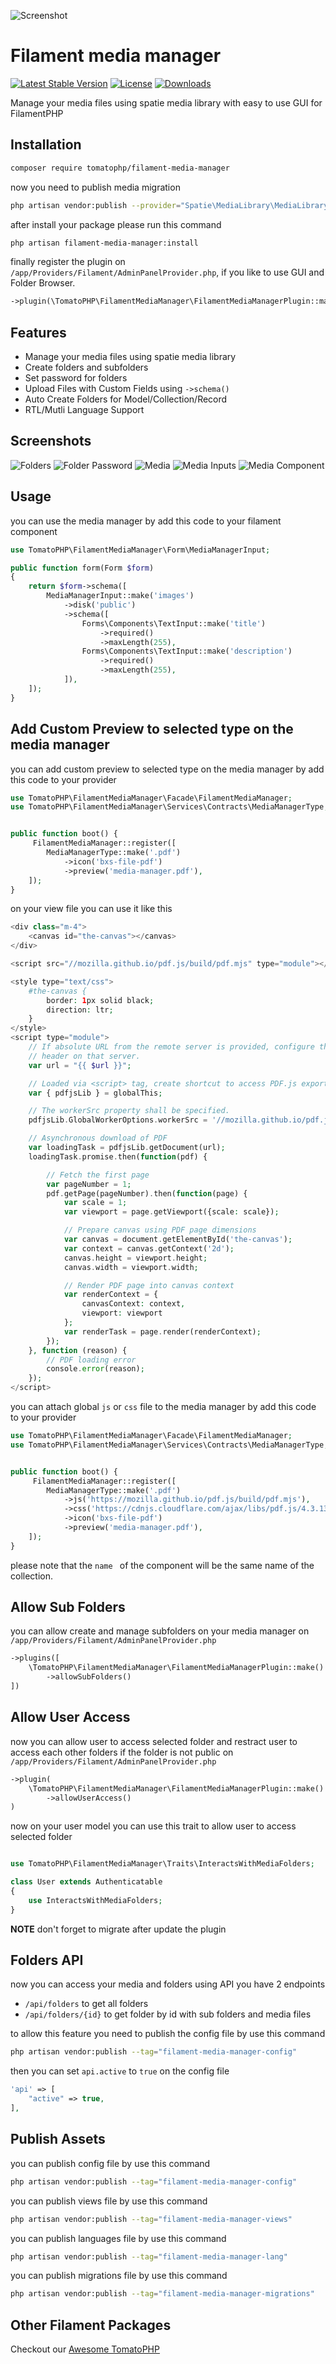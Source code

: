 ![Screenshot](https://raw.githubusercontent.com/tomatophp/filament-media-manager/master/arts/3x1io-tomato-media-manager.jpg)

# Filament media manager

[![Latest Stable Version](https://poser.pugx.org/tomatophp/filament-media-manager/version.svg)](https://packagist.org/packages/tomatophp/filament-media-manager)
[![License](https://poser.pugx.org/tomatophp/filament-media-manager/license.svg)](https://packagist.org/packages/tomatophp/filament-media-manager)
[![Downloads](https://poser.pugx.org/tomatophp/filament-media-manager/d/total.svg)](https://packagist.org/packages/tomatophp/filament-media-manager)

Manage your media files using spatie media library with easy to use GUI for FilamentPHP

## Installation

```bash
composer require tomatophp/filament-media-manager
```

now you need to publish media migration 

```bash
php artisan vendor:publish --provider="Spatie\MediaLibrary\MediaLibraryServiceProvider" --tag="medialibrary-migrations"
```

after install your package please run this command

```bash
php artisan filament-media-manager:install
```

finally register the plugin on `/app/Providers/Filament/AdminPanelProvider.php`, if you like to use GUI and Folder Browser.

```php
->plugin(\TomatoPHP\FilamentMediaManager\FilamentMediaManagerPlugin::make())
```

## Features

- Manage your media files using spatie media library
- Create folders and subfolders
- Set password for folders
- Upload Files with Custom Fields using `->schema()`
- Auto Create Folders for Model/Collection/Record
- RTL/Mutli Language Support

## Screenshots

![Folders](https://raw.githubusercontent.com/tomatophp/filament-media-manager/master/arts/folders.png)
![Folder Password](https://raw.githubusercontent.com/tomatophp/filament-media-manager/master/arts/folder-password.png)
![Media](https://raw.githubusercontent.com/tomatophp/filament-media-manager/master/arts/media.png)
![Media Inputs](https://raw.githubusercontent.com/tomatophp/filament-media-manager/master/arts/media-input.png)
![Media Component](https://raw.githubusercontent.com/tomatophp/filament-media-manager/master/arts/media-component.png)


## Usage

you can use the media manager by add this code to your filament component

```php
use TomatoPHP\FilamentMediaManager\Form\MediaManagerInput;

public function form(Form $form)
{
    return $form->schema([
        MediaManagerInput::make('images')
            ->disk('public')
            ->schema([
                Forms\Components\TextInput::make('title')
                    ->required()
                    ->maxLength(255),
                Forms\Components\TextInput::make('description')
                    ->required()
                    ->maxLength(255),
            ]),
    ]);
}

```

## Add Custom Preview to selected type on the media manager

you can add custom preview to selected type on the media manager by add this code to your provider

```php
use TomatoPHP\FilamentMediaManager\Facade\FilamentMediaManager;
use TomatoPHP\FilamentMediaManager\Services\Contracts\MediaManagerType;


public function boot() {
     FilamentMediaManager::register([
        MediaManagerType::make('.pdf')
            ->icon('bxs-file-pdf')
            ->preview('media-manager.pdf'),
    ]);
}
```

on your view file you can use it like this 

```php
<div class="m-4">
    <canvas id="the-canvas"></canvas>
</div>

<script src="//mozilla.github.io/pdf.js/build/pdf.mjs" type="module"></script>

<style type="text/css">
    #the-canvas {
        border: 1px solid black;
        direction: ltr;
    }
</style>
<script type="module">
    // If absolute URL from the remote server is provided, configure the CORS
    // header on that server.
    var url = "{{ $url }}";

    // Loaded via <script> tag, create shortcut to access PDF.js exports.
    var { pdfjsLib } = globalThis;

    // The workerSrc property shall be specified.
    pdfjsLib.GlobalWorkerOptions.workerSrc = '//mozilla.github.io/pdf.js/build/pdf.worker.mjs';

    // Asynchronous download of PDF
    var loadingTask = pdfjsLib.getDocument(url);
    loadingTask.promise.then(function(pdf) {

        // Fetch the first page
        var pageNumber = 1;
        pdf.getPage(pageNumber).then(function(page) {
            var scale = 1;
            var viewport = page.getViewport({scale: scale});

            // Prepare canvas using PDF page dimensions
            var canvas = document.getElementById('the-canvas');
            var context = canvas.getContext('2d');
            canvas.height = viewport.height;
            canvas.width = viewport.width;

            // Render PDF page into canvas context
            var renderContext = {
                canvasContext: context,
                viewport: viewport
            };
            var renderTask = page.render(renderContext);
        });
    }, function (reason) {
        // PDF loading error
        console.error(reason);
    });
</script>
```

you can attach global `js` or `css` file to the media manager by add this code to your provider

```php
use TomatoPHP\FilamentMediaManager\Facade\FilamentMediaManager;
use TomatoPHP\FilamentMediaManager\Services\Contracts\MediaManagerType;


public function boot() {
     FilamentMediaManager::register([
        MediaManagerType::make('.pdf')
            ->js('https://mozilla.github.io/pdf.js/build/pdf.mjs'),
            ->css('https://cdnjs.cloudflare.com/ajax/libs/pdf.js/4.3.136/pdf_viewer.min.css'),
            ->icon('bxs-file-pdf')
            ->preview('media-manager.pdf'),
    ]);
}
```

please note that the `name ` of the component will be the same name of the collection.

## Allow Sub Folders

you can allow create and manage subfolders on your media manager on `/app/Providers/Filament/AdminPanelProvider.php`

```php
->plugins([
    \TomatoPHP\FilamentMediaManager\FilamentMediaManagerPlugin::make()
        ->allowSubFolders()
])
```

## Allow User Access

now you can allow user to access selected folder and restract user to access each other folders if the folder is not public on `/app/Providers/Filament/AdminPanelProvider.php`

```php
->plugin(
    \TomatoPHP\FilamentMediaManager\FilamentMediaManagerPlugin::make()
        ->allowUserAccess()
)
```

now on your user model you can use this trait to allow user to access selected folder

```php

use TomatoPHP\FilamentMediaManager\Traits\InteractsWithMediaFolders;

class User extends Authenticatable
{
    use InteractsWithMediaFolders;
}
```

**NOTE** don't forget to migrate after update the plugin

## Folders API

now you can access your media and folders using API you have 2 endpoints

- `/api/folders` to get all folders
- `/api/folders/{id}` to get folder by id with sub folders and media files

to allow this feature you need to publish the config file by use this command

```bash
php artisan vendor:publish --tag="filament-media-manager-config"
```

then you can set `api.active` to `true` on the config file

```php
'api' => [
    "active" => true,
],
```

## Publish Assets

you can publish config file by use this command

```bash
php artisan vendor:publish --tag="filament-media-manager-config"
```

you can publish views file by use this command

```bash
php artisan vendor:publish --tag="filament-media-manager-views"
```

you can publish languages file by use this command

```bash
php artisan vendor:publish --tag="filament-media-manager-lang"
```

you can publish migrations file by use this command

```bash
php artisan vendor:publish --tag="filament-media-manager-migrations"
```

## Other Filament Packages

Checkout our [Awesome TomatoPHP](https://github.com/tomatophp/awesome)
